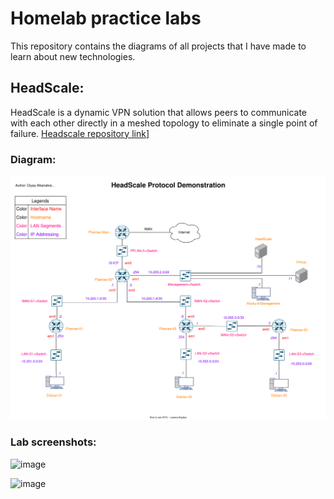 # Homelab practice labs

This repository contains the diagrams of all projects that I have made to learn about new technologies.

## HeadScale:

HeadScale is a dynamic VPN solution that allows peers to communicate with each other directly in a meshed topology to eliminate a single point of failure. [Headscale repository link](https://github.com/juanfont/headscale)]

### Diagram:

![diagram](./HeadScale_Research_Project.drawio.svg)

### Lab screenshots:

![image](https://user-images.githubusercontent.com/26883110/221480327-e8c12013-b953-473a-8241-6395cddb2542.png)

![image](https://user-images.githubusercontent.com/26883110/221480516-ddf5424d-a3b0-424e-8de0-20e176d04bd7.png)
